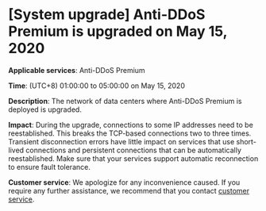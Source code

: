 # \[System upgrade\] Anti-DDoS Premium is upgraded on May 15, 2020

**Applicable services**: Anti-DDoS Premium

**Time**: \(UTC+8\) 01:00:00 to 05:00:00 on May 15, 2020

**Description**: The network of data centers where Anti-DDoS Premium is deployed is upgraded.

**Impact**: During the upgrade, connections to some IP addresses need to be reestablished. This breaks the TCP-based connections two to three times. Transient disconnection errors have little impact on services that use short-lived connections and persistent connections that can be automatically reestablished. Make sure that your services support automatic reconnection to ensure fault tolerance.

**Customer service**: We apologize for any inconvenience caused. If you require any further assistance, we recommend that you contact [customer service](https://www.aliyun.com/contact?from=announcement).

